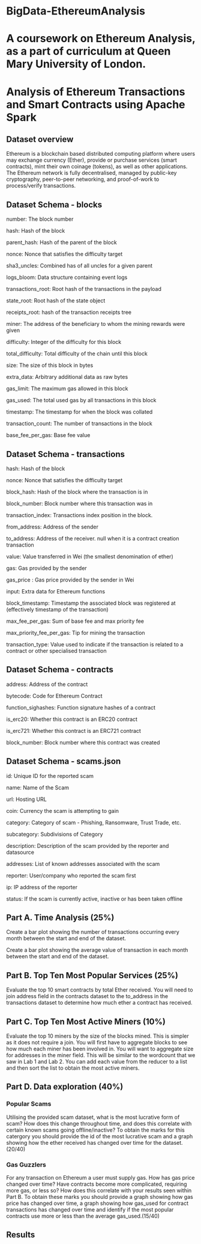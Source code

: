 # BigData-EthereumAnalysis
# A coursework on Ethereum Analysis, as a part of curriculum at Queen Mary University of London.



# Analysis of Ethereum Transactions and Smart Contracts using Apache Spark

## Dataset overview
Ethereum is a blockchain based distributed computing platform where users may exchange currency (Ether), provide or purchase services (smart contracts), mint their own coinage (tokens), as well as other applications. The Ethereum network is fully decentralised, managed by public-key cryptography, peer-to-peer networking, and proof-of-work to process/verify transactions.

## Dataset Schema - blocks
number: The block number

hash: Hash of the block

parent_hash: Hash of the parent of the block

nonce: Nonce that satisfies the difficulty target

sha3_uncles: Combined has of all uncles for a given parent

logs_bloom: Data structure containing event logs

transactions_root: Root hash of the transactions in the payload

state_root: Root hash of the state object

receipts_root: hash of the transaction receipts tree

miner: The address of the beneficiary to whom the mining rewards were given

difficulty: Integer of the difficulty for this block

total_difficulty: Total difficulty of the chain until this block

size: The size of this block in bytes

extra_data: Arbitrary additional data as raw bytes

gas_limit: The maximum gas allowed in this block

gas_used: The total used gas by all transactions in this block

timestamp: The timestamp for when the block was collated

transaction_count: The number of transactions in the block

base_fee_per_gas: Base fee value

## Dataset Schema - transactions
hash: Hash of the block

nonce: Nonce that satisfies the difficulty target

block_hash: Hash of the block where the transaction is in

block_number: Block number where this transaction was in

transaction_index: Transactions index position in the block.

from_address: Address of the sender

to_address: Address of the receiver. null when it is a contract creation transaction

value: Value transferred in Wei (the smallest denomination of ether)

gas: Gas provided by the sender

gas_price : Gas price provided by the sender in Wei

input: Extra data for Ethereum functions

block_timestamp: Timestamp the associated block was registered at (effectively timestamp of the transaction)

max_fee_per_gas: Sum of base fee and max priority fee

max_priority_fee_per_gas: Tip for mining the transaction

transaction_type: Value used to indicate if the transaction is related to a contract or other specialised transaction

## Dataset Schema - contracts
address: Address of the contract

bytecode: Code for Ethereum Contract

function_sighashes: Function signature hashes of a contract

is_erc20: Whether this contract is an ERC20 contract

is_erc721: Whether this contract is an ERC721 contract

block_number: Block number where this contract was created

## Dataset Schema - scams.json
id: Unique ID for the reported scam

name: Name of the Scam

url: Hosting URL

coin: Currency the scam is attempting to gain

category: Category of scam - Phishing, Ransomware, Trust Trade, etc.

subcategory: Subdivisions of Category

description: Description of the scam provided by the reporter and datasource

addresses: List of known addresses associated with the scam

reporter: User/company who reported the scam first

ip: IP address of the reporter

status: If the scam is currently active, inactive or has been taken offline

## Part A. Time Analysis (25%)
Create a bar plot showing the number of transactions occurring every month between the start and end of the dataset.

Create a bar plot showing the average value of transaction in each month between the start and end of the dataset.


## Part B. Top Ten Most Popular Services (25%)
Evaluate the top 10 smart contracts by total Ether received. You will need to join address field in the contracts dataset to the to_address in the transactions dataset to determine how much ether a contract has received.

## Part C. Top Ten Most Active Miners (10%)
Evaluate the top 10 miners by the size of the blocks mined. This is simpler as it does not require a join. You will first have to aggregate blocks to see how much each miner has been involved in. You will want to aggregate size for addresses in the miner field. This will be similar to the wordcount that we saw in Lab 1 and Lab 2. You can add each value from the reducer to a list and then sort the list to obtain the most active miners.

## Part D. Data exploration (40%)

### Popular Scams
Utilising the provided scam dataset, what is the most lucrative form of scam? How does this change throughout time, and does this correlate with certain known scams going offline/inactive? To obtain the marks for this catergory you should provide the id of the most lucrative scam and a graph showing how the ether received has changed over time for the dataset. (20/40)


### Gas Guzzlers
For any transaction on Ethereum a user must supply gas. How has gas price changed over time? Have contracts become more complicated, requiring more gas, or less so? How does this correlate with your results seen within Part B. To obtain these marks you should provide a graph showing how gas price has changed over time, a graph showing how gas_used for contract transactions has changed over time and identify if the most popular contracts use more or less than the average gas_used.(15/40)

## Results
